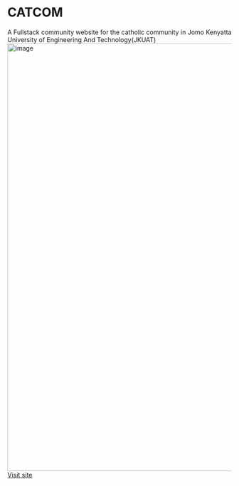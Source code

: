 # CATCOM
A Fullstack community website for the catholic community in Jomo Kenyatta University of Engineering And Technology(JKUAT)
<img width="960" alt="image" src="https://github.com/CodeDroid999/CATCOM/assets/93873207/244e90f9-d554-49d9-9f79-ba9d2ed16b69">
<a href="https://jkuatcatcom.netlify.app/">Visit site</a>
